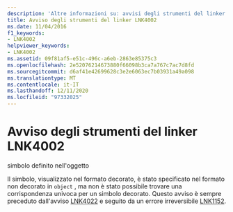```yaml
---
description: 'Altre informazioni su: avvisi degli strumenti del linker LNK4002'
title: Avviso degli strumenti del linker LNK4002
ms.date: 11/04/2016
f1_keywords:
- LNK4002
helpviewer_keywords:
- LNK4002
ms.assetid: 09f81af5-e51c-496c-a6eb-2863e85375c3
ms.openlocfilehash: 2e52076214673880f66098b3ca7a767c7ac7d8fd
ms.sourcegitcommit: d6af41e42699628c3e2e6063ec7b03931a49a098
ms.translationtype: MT
ms.contentlocale: it-IT
ms.lasthandoff: 12/11/2020
ms.locfileid: "97332025"
---
```

# <a name="linker-tools-warning-lnk4002"></a>Avviso degli strumenti del linker LNK4002

simbolo definito nell'oggetto

Il simbolo, visualizzato nel formato decorato, è stato specificato nel formato non decorato in `object` , ma non è stato possibile trovare una corrispondenza univoca per un simbolo decorato. Questo avviso è sempre preceduto dall'avviso [LNK4022](../../error-messages/tool-errors/linker-tools-warning-lnk4022.md) e seguito da un errore irreversibile [LNK1152](../../error-messages/tool-errors/linker-tools-error-lnk1152.md).
